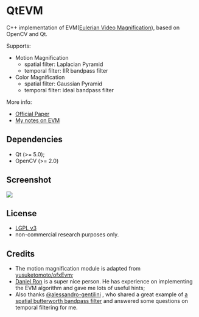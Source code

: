 QtEVM
=====

C++ implementation of EVM([Eulerian Video Magnification](http://people.csail.mit.edu/mrub/vidmag/)), based on OpenCV and Qt.

Supports:

* Motion Magnification
    - spatial filter: Laplacian Pyramid
	- temporal filter: IIR bandpass filter
* Color Magnification
    - spatial filter: Gaussian Pyramid
	- temporal filter: ideal bandpass filter

More info: 

* [Official Paper](http://people.csail.mit.edu/mrub/vidmag/)
* [My notes on EVM](http://hahack.com/codes/eulerian-video-magnification/)

## Dependencies ##

* Qt (>= 5.0);
* OpenCV (>= 2.0)

## Screenshot ##

![](https://raw.githubusercontent.com/wzpan/QtEVM/master/Screenshots/QtEVM.png)

## License ##

* [LGPL v3](https://github.com/wzpan/QtEVM/raw/master/LICENSE)
* non-commercial research purposes only.

## Credits ##

* The motion magnification module is adapted from [yusuketomoto/ofxEvm](https://github.com/yusuketomoto/ofxEvm);
* [Daniel Ron](http://web.mit.edu/dron/www/portfolio/) is a super nice person. He has experience on implementing the EVM algorithm and gave me lots of useful hints;
* Also thanks [@alessandro-gentilini](https://github.com/alessandro-gentilini) , who shared a great example of [a spatial butterworth bandpass filter](https://github.com/alessandro-gentilini/opencv_exercises-butterworth) and answered some questions on temporal filtering for me.
